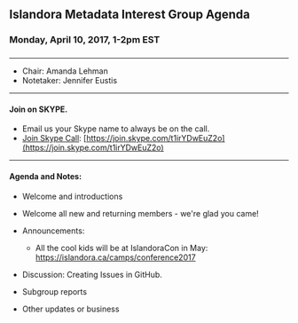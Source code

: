 ## Islandora Metadata Interest Group Agenda
### Monday, April 10, 2017, 1-2pm EST
### 
---
* Chair: Amanda Lehman  
* Notetaker: Jennifer Eustis

---

#### Join on SKYPE.  
* Email us your Skype name to always be on the call.
* [Join Skype Call](https://join.skype.com/t1irYDwEuZ2o): [https://join.skype.com/t1irYDwEuZ2o](https://join.skype.com/t1irYDwEuZ2o)

---

#### Agenda and Notes:
* Welcome and introductions
 * Welcome all new and returning members - we're glad you came! 
* Announcements:  
  * All the cool kids will be at IslandoraCon in May: https://islandora.ca/camps/conference2017
* Discussion: Creating Issues in GitHub.  

* Subgroup reports  
* Other updates or business
